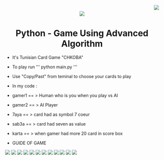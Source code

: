 <img align="right" src="https://visitor-badge.laobi.icu/badge?page_id=BenHmidaMohammadAli.Card-Game">
<h6 align="center">
  <a href="https://git.io/typing-svg">
    <img src="https://readme-typing-svg.herokuapp.com/?lines=Hello,+There!+👋;Development+of,;+Tunisian+Game,;+CHKOBA&center=true&size=30">
  </a>
</h6> 
 
<h1 align="center"> Python - Game Using Advanced Algorithm </h1>

- It's Tunisian Card Game "CHKOBA"

- To play run 
'''
python main.py
'''
- Use "Copy/Past" from teminal to choose your cards to play

- In my code :

* gamer1 == > Human who is you when you play vs AI 
* gamer2 == > AI Player

* 7aya  == > card had as symbol 7 coeur 
* sab3a == > card had seven as value 
* karta == > when gamer had more 20 card in score box 

* GUIDE OF GAME 
<img src="./img/img1.png">
<img src="./img/img2.png">
<img src="./img/img3.png">
<img src="./img/img4.png">
<img src="./img/img5.png">
<img src="./img/img6.png">
<img src="./img/img7.png">
<img src="./img/img8.png">
<img src="./img/img9.png">
<img src="./img/img10.png">
<img src="./img/img11.png">
<img src="./img/img12.png">
